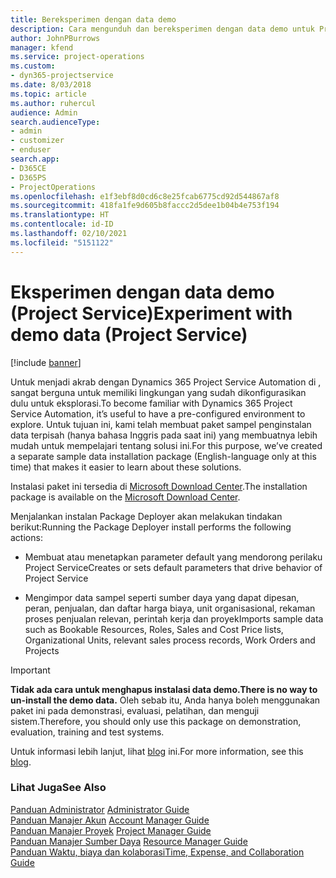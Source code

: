 ```yaml
---
title: Bereksperimen dengan data demo
description: Cara mengunduh dan bereksperimen dengan data demo untuk Project Service Automation.
author: JohnPBurrows
manager: kfend
ms.service: project-operations
ms.custom:
- dyn365-projectservice
ms.date: 8/03/2018
ms.topic: article
ms.author: ruhercul
audience: Admin
search.audienceType:
- admin
- customizer
- enduser
search.app:
- D365CE
- D365PS
- ProjectOperations
ms.openlocfilehash: e1f3ebf8d0cd6c8e25fcab6775cd92d544867af8
ms.sourcegitcommit: 418fa1fe9d605b8faccc2d5dee1b04b4e753f194
ms.translationtype: HT
ms.contentlocale: id-ID
ms.lasthandoff: 02/10/2021
ms.locfileid: "5151122"
---
```

# <a name="experiment-with-demo-data-project-service"></a><span data-ttu-id="0b8bd-103">Eksperimen dengan data demo (Project Service)</span><span class="sxs-lookup"><span data-stu-id="0b8bd-103">Experiment with demo data (Project Service)</span></span>

[!include [banner](../includes/psa-now-project-operations.md)]

<span data-ttu-id="0b8bd-104">Untuk menjadi akrab dengan Dynamics 365 Project Service Automation di , sangat berguna untuk memiliki lingkungan yang sudah dikonfigurasikan dulu untuk eksplorasi.</span><span class="sxs-lookup"><span data-stu-id="0b8bd-104">To become familiar with Dynamics 365 Project Service Automation, it’s useful to have a pre-configured environment to explore.</span></span> <span data-ttu-id="0b8bd-105">Untuk tujuan ini, kami telah membuat paket sampel penginstalan data terpisah (hanya bahasa Inggris pada saat ini) yang membuatnya lebih mudah untuk mempelajari tentang solusi ini.</span><span class="sxs-lookup"><span data-stu-id="0b8bd-105">For this purpose, we’ve created a separate sample data installation package (English-language only at this time) that makes it easier to learn about these solutions.</span></span> 

<span data-ttu-id="0b8bd-106">Instalasi paket ini tersedia di [Microsoft Download Center](https://go.microsoft.com/fwlink/?linkid=859966).</span><span class="sxs-lookup"><span data-stu-id="0b8bd-106">The installation package is available on the [Microsoft Download Center](https://go.microsoft.com/fwlink/?linkid=859966).</span></span>  

<span data-ttu-id="0b8bd-107">Menjalankan instalan Package Deployer akan melakukan tindakan berikut:</span><span class="sxs-lookup"><span data-stu-id="0b8bd-107">Running the Package Deployer install performs the following actions:</span></span> 
  
-   <span data-ttu-id="0b8bd-108">Membuat atau menetapkan parameter default yang mendorong perilaku Project Service</span><span class="sxs-lookup"><span data-stu-id="0b8bd-108">Creates or sets default parameters that drive behavior of Project Service</span></span>  
  
-   <span data-ttu-id="0b8bd-109">Mengimpor data sampel seperti sumber daya yang dapat dipesan, peran, penjualan, dan daftar harga biaya, unit organisasional, rekaman proses penjualan relevan, perintah kerja dan proyek</span><span class="sxs-lookup"><span data-stu-id="0b8bd-109">Imports sample data such as Bookable Resources, Roles, Sales and Cost Price lists, Organizational Units, relevant sales process records, Work Orders and Projects</span></span>    
  
> [!IMPORTANT]
> <span data-ttu-id="0b8bd-110">**Tidak ada cara untuk menghapus instalasi data demo.**</span><span class="sxs-lookup"><span data-stu-id="0b8bd-110">**There is no way to un-install the demo data.**</span></span> <span data-ttu-id="0b8bd-111">Oleh sebab itu, Anda hanya boleh menggunakan paket ini pada demonstrasi, evaluasi, pelatihan, dan menguji sistem.</span><span class="sxs-lookup"><span data-stu-id="0b8bd-111">Therefore, you should only use this package on demonstration, evaluation, training and test systems.</span></span>

<span data-ttu-id="0b8bd-112">Untuk informasi lebih lanjut, lihat [blog](https://blogs.msdn.microsoft.com/crm/2017/10/24/microsoft-dynamics-365-for-field-service-and-project-service-automation-sample-data) ini.</span><span class="sxs-lookup"><span data-stu-id="0b8bd-112">For more information, see this [blog](https://blogs.msdn.microsoft.com/crm/2017/10/24/microsoft-dynamics-365-for-field-service-and-project-service-automation-sample-data).</span></span>





  
### <a name="see-also"></a><span data-ttu-id="0b8bd-113">Lihat Juga</span><span class="sxs-lookup"><span data-stu-id="0b8bd-113">See Also</span></span>  
 <span data-ttu-id="0b8bd-114">[Panduan Administrator](../psa/admin-guide.md) </span><span class="sxs-lookup"><span data-stu-id="0b8bd-114">[Administrator Guide](../psa/admin-guide.md) </span></span>  
 <span data-ttu-id="0b8bd-115">[Panduan Manajer Akun](../psa/account-manager-guide.md) </span><span class="sxs-lookup"><span data-stu-id="0b8bd-115">[Account Manager Guide](../psa/account-manager-guide.md) </span></span>  
 <span data-ttu-id="0b8bd-116">[Panduan Manajer Proyek](../psa/project-manager-guide.md) </span><span class="sxs-lookup"><span data-stu-id="0b8bd-116">[Project Manager Guide](../psa/project-manager-guide.md) </span></span>  
 <span data-ttu-id="0b8bd-117">[Panduan Manajer Sumber Daya](../psa/resource-manager-guide.md) </span><span class="sxs-lookup"><span data-stu-id="0b8bd-117">[Resource Manager Guide](../psa/resource-manager-guide.md) </span></span>  
 [<span data-ttu-id="0b8bd-118">Panduan Waktu, biaya dan kolaborasi</span><span class="sxs-lookup"><span data-stu-id="0b8bd-118">Time, Expense, and Collaboration Guide</span></span>](../psa/time-expense-collaboration-guide.md)
